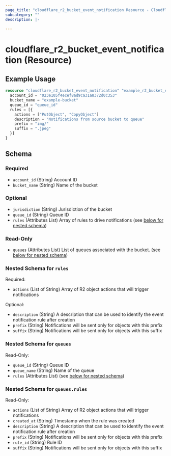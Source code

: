 ```yaml
---
page_title: "cloudflare_r2_bucket_event_notification Resource - Cloudflare"
subcategory: ""
description: |-
  
---
```


# cloudflare_r2_bucket_event_notification (Resource)



## Example Usage

```terraform
resource "cloudflare_r2_bucket_event_notification" "example_r2_bucket_event_notification" {
  account_id = "023e105f4ecef8ad9ca31a8372d0c353"
  bucket_name = "example-bucket"
  queue_id = "queue_id"
  rules = [{
    actions = ["PutObject", "CopyObject"]
    description = "Notifications from source bucket to queue"
    prefix = "img/"
    suffix = ".jpeg"
  }]
}
```

<!-- schema generated by tfplugindocs -->
## Schema

### Required

- `account_id` (String) Account ID
- `bucket_name` (String) Name of the bucket

### Optional

- `jurisdiction` (String) Jurisdiction of the bucket
- `queue_id` (String) Queue ID
- `rules` (Attributes List) Array of rules to drive notifications (see [below for nested schema](#nestedatt--rules))

### Read-Only

- `queues` (Attributes List) List of queues associated with the bucket. (see [below for nested schema](#nestedatt--queues))

<a id="nestedatt--rules"></a>
### Nested Schema for `rules`

Required:

- `actions` (List of String) Array of R2 object actions that will trigger notifications

Optional:

- `description` (String) A description that can be used to identify the event notification rule after creation
- `prefix` (String) Notifications will be sent only for objects with this prefix
- `suffix` (String) Notifications will be sent only for objects with this suffix


<a id="nestedatt--queues"></a>
### Nested Schema for `queues`

Read-Only:

- `queue_id` (String) Queue ID
- `queue_name` (String) Name of the queue
- `rules` (Attributes List) (see [below for nested schema](#nestedatt--queues--rules))

<a id="nestedatt--queues--rules"></a>
### Nested Schema for `queues.rules`

Read-Only:

- `actions` (List of String) Array of R2 object actions that will trigger notifications
- `created_at` (String) Timestamp when the rule was created
- `description` (String) A description that can be used to identify the event notification rule after creation
- `prefix` (String) Notifications will be sent only for objects with this prefix
- `rule_id` (String) Rule ID
- `suffix` (String) Notifications will be sent only for objects with this suffix



